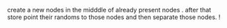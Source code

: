create a new nodes in the midddle of already present nodes . after that store point their randoms to those nodes and then separate those nodes. !
